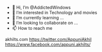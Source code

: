 - 👋 Hi, I’m @AddictedWindows
- 👀 I’m interested in Technology and movies
- 🌱 I’m currently learning ...
- 💞️ I’m looking to collaborate on ...
- 📫 How to reach me 

akhilts.com
https://twitter.com/AppuniAkhil
https://www.facebook.com/appuni.akhilts/

<!---
AddictedWindows/AddictedWindows is a ✨ special ✨ repository because its `README.md` (this file) appears on your GitHub profile.
You can click the Preview link to take a look at your changes.
--->
